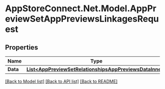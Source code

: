 # AppStoreConnect.Net.Model.AppPreviewSetAppPreviewsLinkagesRequest

## Properties

Name | Type | Description | Notes
------------ | ------------- | ------------- | -------------
**Data** | [**List&lt;AppPreviewSetRelationshipsAppPreviewsDataInner&gt;**](AppPreviewSetRelationshipsAppPreviewsDataInner.md) |  | 

[[Back to Model list]](../README.md#documentation-for-models) [[Back to API list]](../README.md#documentation-for-api-endpoints) [[Back to README]](../README.md)

